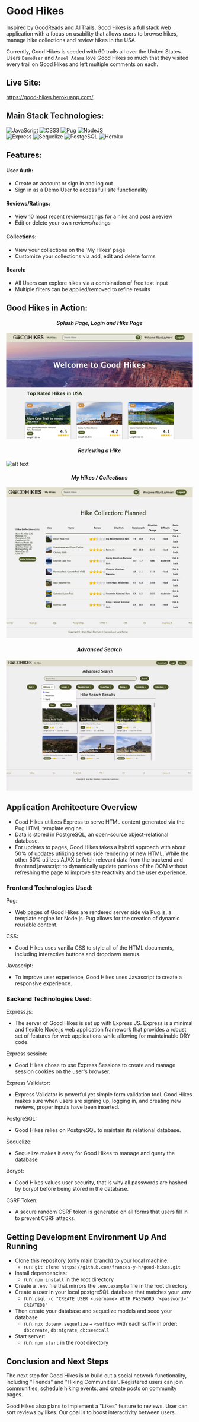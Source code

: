 # Good Hikes

Inspired by GoodReads and AllTrails, Good Hikes is a full stack web application with a focus on usability that allows users to browse hikes, manage hike collections and review hikes in the USA.

Currently, Good Hikes is seeded with 60 trails all over the United States. Users `DemoUser` and `Ansel Adams` love Good Hikes so much that they visited every trail on Good Hikes and left multiple comments on each.

## Live Site:

https://good-hikes.herokuapp.com/

## Main Stack Technologies:

![JavaScript](https://img.shields.io/badge/javascript-%23323330.svg?style=for-the-badge&logo=javascript&logoColor=%23F7DF1E)
![CSS3](https://img.shields.io/badge/css3-%231572B6.svg?style=for-the-badge&logo=css3&logoColor=white)
![Pug](https://img.shields.io/badge/pug-f7e2c8.svg?style=for-the-badge&logo=pug&logoColor=#A86454)
![NodeJS](https://img.shields.io/badge/node.js-6DA55F?style=for-the-badge&logo=node.js&logoColor=white)
</br>
![Express](https://img.shields.io/badge/express-000000.svg?style=for-the-badge&logo=express&logoColor=white)
![Sequelize](https://img.shields.io/badge/sequelize-grey.svg?style=for-the-badge&logo=sequelize&logoColor=52B0E7)
![PostgeSQL](https://img.shields.io/badge/postgresql-Eaeaea.svg?style=for-the-badge&logo=postgresql&logoColor=#4169E1)
![Heroku](https://img.shields.io/badge/heroku-%23430098.svg?style=for-the-badge&logo=heroku&logoColor=white)

## Features:

#### User Auth:

- Create an account or sign in and log out
- Sign in as a Demo User to access full site functionality

#### Reviews/Ratings:

- View 10 most recent reviews/ratings for a hike and post a review
- Edit or delete your own reviews/ratings

#### Collections:

- View your collections on the 'My Hikes' page
- Customize your collections via add, edit and delete forms

#### Search:

- All Users can explore hikes via a combination of free text input
- Multiple filters can be applied/removed to refine results

## Good Hikes in Action:

**_<h4 align="center"> Splash Page, Login and Hike Page </h4>_**

![alt text](public/images/readme/homepage.png)

**_<h4 align="center">Reviewing a Hike </h4>_**

![alt text](public/images/readme/reviews.gif)

**_<h4 align="center">My Hikes / Collections </h4>_**
![alt text](public/images/readme/collection-page.png)

**_<h4 align="center"> Advanced Search </h4>_**
![alt text](public/images/readme/search-page.png)

## Application Architecture Overview

- Good Hikes utilizes Express to serve HTML content generated via the Pug HTML template engine.
- Data is stored in PostgreSQL, an open-source object-relational database.
- For updates to pages, Good Hikes takes a hybrid approach with about 50% of updates utilizing server side rendering of new HTML. While the other 50% utilizes AJAX to fetch relevant data from the backend and frontend javascript to dynamically update portions of the DOM without refreshing the page to improve site reactivity and the user experience.

### Frontend Technologies Used:

Pug:

- Web pages of Good Hikes are rendered server side via Pug.js, a template engine for Node.js. Pug allows for the creation of dynamic reusable content.

CSS:

- Good Hikes uses vanilla CSS to style all of the HTML documents, including interactive buttons and dropdown menus.

Javascript:

- To improve user experience, Good Hikes uses Javascript to create a responsive experience.

### Backend Technologies Used:

Express.js:

- The server of Good Hikes is set up with Express JS. Express is a minimal and flexible Node.js web application framework that provides a robust set of features for web applications while allowing for maintainable DRY code.

Express session:

- Good Hikes chose to use Express Sessions to create and manage session cookies on the user's browser.

Express Validator:

- Express Validator is powerful yet simple form validation tool. Good Hikes makes sure when users are signing up, logging in, and creating new reviews, proper inputs have been inserted.

PostgreSQL:

- Good Hikes relies on PostgreSQL to maintain its relational database.

Sequelize:

- Sequelize makes it easy for Good Hikes to manage and query the database

Bcrypt:

- Good Hikes values user security, that is why all passwords are hashed by bcrypt before being stored in the database.

CSRF Token:

- A secure random CSRF token is generated on all forms that users fill in to prevent CSRF attacks.

## Getting Development Environment Up And Running

- Clone this repository (only main branch) to your local machine:
  - run: `git clone https://github.com/frances-y-h/good-hikes.git`
- Install dependencies:
  - run: `npm install` in the root directory
- Create a `.env` file that mirrors the `.env.example` file in the root directory
- Create a user in your local postgreSQL database that matches your .env
  - run: `psql -c "CREATE USER <username> WITH PASSWORD '<password>' CREATEDB"`
- Then create your database and sequelize models and seed your database
  - run: `npx dotenv sequelize` + `<suffix>` with each suffix in order: `db:create`, `db:migrate`, `db:seed:all`
- Start server:
  - run: `npm start` in the root directory

## Conclusion and Next Steps

The next step for Good Hikes is to build out a social network functionality, including "Friends" and "Hiking Communities". Registered users can join communities, schedule hiking events, and create posts on community pages.

Good Hikes also plans to implement a "Likes" feature to reviews. User can sort reviews by likes. Our goal is to boost interactivity between users.
